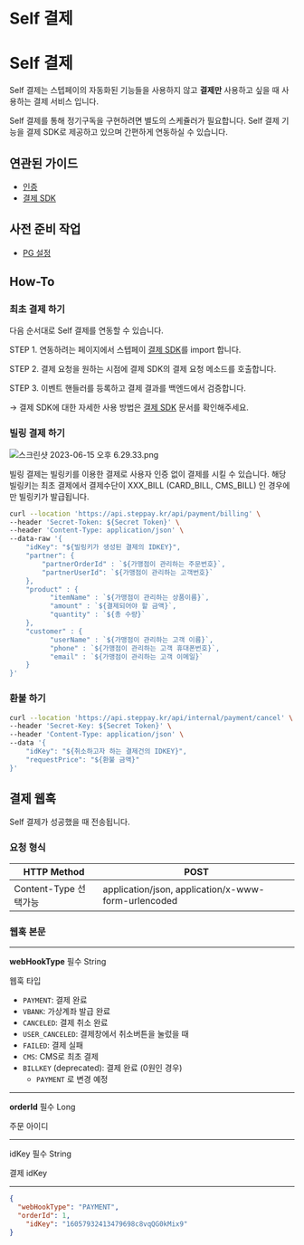# Self 결제

# Self 결제

Self 결제는 스텝페이의 자동화된 기능들을 사용하지 않고 **결제만** 사용하고 싶을 때 사용하는 결제 서비스 입니다.

Self 결제를 통해 정기구독을 구현하려면 별도의 스케쥴러가 필요합니다. Self 결제 기능을 결제 SDK로 제공하고 있으며 간편하게 연동하실 수 있습니다.

## 연관된 가이드

- [인증](./01_인증.md)
- [결제 SDK](./09-2_결제_SDK.md#결제-sdk)

## 사전 준비 작업

- [PG 설정](./07-0_결제.md#pg-설정하기)

## How-To

### 최초 결제 하기

다음 순서대로 Self 결제를 연동할 수 있습니다.

STEP 1. 연동하려는 페이지에서 스텝페이 [결제 SDK](https://www.notion.so/SDK-971bbbde6cd749059b4cc9b660f10ba9?pvs=21)를 import 합니다.

STEP 2. 결제 요청을 원하는 시점에 결제 SDK의 결제 요청 메소드를 호출합니다.

STEP 3. 이벤트 핸들러를 등록하고 결제 결과를 백엔드에서 검증합니다.

→ 결제 SDK에 대한 자세한 사용 방법은 [결제 SDK](https://www.notion.so/SDK-971bbbde6cd749059b4cc9b660f10ba9?pvs=21) 문서를 확인해주세요.

### 빌링 결제 하기

![스크린샷 2023-06-15 오후 6.29.33.png](Self%20%E1%84%80%E1%85%A7%E1%86%AF%E1%84%8C%E1%85%A6%20582771af8d7942f9a9f696f4ba46fc9b/%25E1%2584%2589%25E1%2585%25B3%25E1%2584%258F%25E1%2585%25B3%25E1%2584%2585%25E1%2585%25B5%25E1%2586%25AB%25E1%2584%2589%25E1%2585%25A3%25E1%2586%25BA_2023-06-15_%25E1%2584%258B%25E1%2585%25A9%25E1%2584%2592%25E1%2585%25AE_6.29.33.png)

빌링 결제는 빌링키를 이용한 결제로 사용자 인증 없이 결제를 시킬 수 있습니다. 해당 빌링키는 최초 결제에서 결제수단이 XXX_BILL (CARD_BILL, CMS_BILL) 인 경우에만 빌링키가 발급됩니다.

```bash
curl --location 'https://api.steppay.kr/api/payment/billing' \
--header 'Secret-Token: ${Secret Token}' \
--header 'Content-Type: application/json' \
--data-raw '{
    "idKey": "${빌링키가 생성된 결제의 IDKEY}",
    "partner": {
        "partnerOrderId" : `${가맹점이 관리하는 주문번호}`,
        "partnerUserId": `${가맹점이 관리하는 고객번호}`
    },
    "product" : {
          "itemName" : `${가맹점이 관리하는 상품이름}`,
          "amount" : `${결제되어야 할 금액}`,
          "quantity" : `${총 수량}`
    },
    "customer" : {
          "userName" : `${가맹점이 관리하는 고객 이름}`,
          "phone" : `${가맹점이 관리하는 고객 휴대폰번호}`,
          "email" : `${가맹점이 관리하는 고객 이메일}`
    }
}'
```

### 환불 하기

```bash
curl --location 'https://api.steppay.kr/api/internal/payment/cancel' \
--header 'Secret-Key: ${Secret Token}' \
--header 'Content-Type: application/json' \
--data '{
    "idKey": "${취소하고자 하는 결제건의 IDKEY}",
    "requestPrice": "${환불 금액}"
}'
```

## 결제 웹훅

Self 결제가 성공했을 때 전송됩니다.

### 요청 형식

| HTTP Method | POST |
| --- | --- |
| Content-Type 선택가능 | application/json,  application/x-www-form-urlencoded |

### 웹훅 본문

---

**webHookType** 필수 String

웹훅 타입

- `PAYMENT`: 결제 완료
- `VBANK`: 가상계좌 발급 완료
- `CANCELED`: 결제 취소 완료
- `USER_CANCELED`: 결제창에서 취소버튼을 눌렀을 때
- `FAILED`: 결제 실패
- `CMS`: CMS로 최초 결제
- `BILLKEY` (deprecated): 결제 완료 (0원인 경우)
    - `PAYMENT` 로 변경 예정

---

**orderId** 필수 Long

주문 아이디

---

idKey 필수 String

결제 idKey

---

```json
{
  "webHookType": "PAYMENT",
  "orderId": 1,
	"idKey": "16057932413479698c8vqQG0kMix9"
}
```